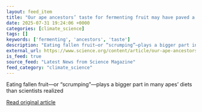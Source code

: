 ```yaml
---
layout: feed_item
title: "Our ape ancestors’ taste for fermenting fruit may have paved a boozy evolutionary path"
date: 2025-07-31 19:24:06 +0000
categories: [climate_science]
tags: []
keywords: ['fermenting', 'ancestors', 'taste']
description: "Eating fallen fruit—or “scrumping”—plays a bigger part in many apes’ diets than scientists realized"
external_url: https://www.science.org/content/article/our-ape-ancestors-taste-fermenting-fruit-may-have-paved-boozy-evolutionary-path
is_feed: true
source_feed: "Latest News from Science Magazine"
feed_category: "climate_science"
---
```


Eating fallen fruit—or “scrumping”—plays a bigger part in many apes’ diets than scientists realized

[Read original article](https://www.science.org/content/article/our-ape-ancestors-taste-fermenting-fruit-may-have-paved-boozy-evolutionary-path)
